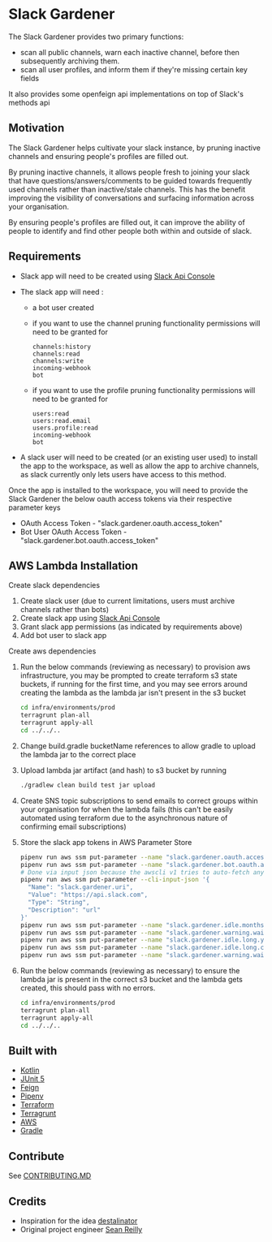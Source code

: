 # Slack Gardener

The Slack Gardener provides two primary functions:

* scan all public channels, warn each inactive channel, before then subsequently archiving them.
* scan all user profiles, and inform them if they're missing certain key fields

It also provides some openfeign api implementations on top of Slack's methods api

## Motivation

The Slack Gardener helps cultivate your slack instance, by pruning inactive channels and ensuring people's profiles are filled out.

By pruning inactive channels, it allows people fresh to joining your slack that have questions/answers/comments to be guided towards frequently used channels rather than inactive/stale channels.
This has the benefit improving the visibility of conversations and surfacing information across your organisation.

By ensuring people's profiles are filled out, it can improve the ability of people to identify and find other people both within and outside of slack.

## Requirements

* Slack app will need to be created using [Slack Api Console](https://api.slack.com/apps?new_app=1)
* The slack app will need :
  * a bot user created
  * if you want to use the channel pruning functionality permissions will need to be granted for

    ```none
    channels:history
    channels:read
    channels:write
    incoming-webhook
    bot
    ```

  * if you want to use the profile pruning functionality permissions will need to be granted for

    ```none
    users:read
    users:read.email
    users.profile:read
    incoming-webhook
    bot
    ```

* A slack user will need to be created (or an existing user used) to install the app to the workspace, as well as allow the app to archive channels, as slack currently only lets users have access to this method.

Once the app is installed to the workspace, you will need to provide the Slack Gardener the below oauth access tokens via their respective parameter keys

* OAuth Access Token - "slack.gardener.oauth.access_token"
* Bot User OAuth Access Token - "slack.gardener.bot.oauth.access_token"


## AWS Lambda Installation

Create slack dependencies
1. Create slack user (due to current limitations, users must archive channels rather than bots)
2. Create slack app using [Slack Api Console](https://api.slack.com/apps?new_app=1)
3. Grant slack app permissions (as indicated by requirements above)
4. Add bot user to slack app

Create aws dependencies

1. Run the below commands (reviewing as necessary) to provision aws infrastructure, you may be prompted to create terraform s3 state buckets, if running for the first time, and you may see errors around creating the lambda as the lambda jar isn't present in the s3 bucket

    ```bash
    cd infra/environments/prod
    terragrunt plan-all
    terragrunt apply-all
    cd ../../..
    ```

2. Change build.gradle bucketName references to allow gradle to upload the lambda jar to the correct place
3. Upload lambda jar artifact (and hash) to s3 bucket by running

    ```bash
    ./gradlew clean build test jar upload
    ```

4. Create SNS topic subscriptions to send emails to correct groups within your organisation for when the lambda fails (this can't be easily automated using terraform due to the asynchronous nature of confirming email subscriptions)
5. Store the slack app tokens in AWS Parameter Store

    ```bash
    pipenv run aws ssm put-parameter --name "slack.gardener.oauth.access_token" --value "xoxp-TOKEN" --type "SecureString"
    pipenv run aws ssm put-parameter --name "slack.gardener.bot.oauth.access_token" --value "xoxb-TOKEN" --type "SecureString"
    # Done via input json because the awscli v1 tries to auto-fetch any url, this apparently will be fixed in awscli v2
    pipenv run aws ssm put-parameter --cli-input-json '{
      "Name": "slack.gardener.uri",
      "Value": "https://api.slack.com",
      "Type": "String",
      "Description": "url"
    }'
    pipenv run aws ssm put-parameter --name "slack.gardener.idle.months" --value "3" --type "String"
    pipenv run aws ssm put-parameter --name "slack.gardener.warning.wait.weeks" --value "1" --type "String"
    pipenv run aws ssm put-parameter --name "slack.gardener.idle.long.years" --value "1" --type "String"
    pipenv run aws ssm put-parameter --name "slack.gardener.idle.long.channels" --value "annual-conference" --type "String"
    pipenv run aws ssm put-parameter --name "slack.gardener.warning.wait.message" --value 'Hi <!channel>. This channel has been inactive for a while, so I’d like to archive it. This will keep the list of channels smaller and help users find things more easily. If you _do not_ want this channel to be archived, just post a message and it will be left alone for a while. You can archive the channel now using the `/archive` command. If nobody posts in a few days I will come back and archive the channel for you.' --type "String"
    ```

6. Run the below commands (reviewing as necessary) to ensure the lambda jar is present in the correct s3 bucket and the lambda gets created, this should pass with no errors.

    ```bash
    cd infra/environments/prod
    terragrunt plan-all
    terragrunt apply-all
    cd ../../..
    ```

## Built with

* [Kotlin](https://kotlinlang.org/)
* [JUnit 5](https://junit.org/junit5/)
* [Feign](https://github.com/OpenFeign/feign)
* [Pipenv](https://github.com/pypa/pipenv)
* [Terraform](https://terraform.io)
* [Terragrunt](https://github.com/gruntwork-io/terragrunt)
* [AWS](https://aws.amazon.com/)
* [Gradle](https://https://gradle.org/)

## Contribute

See [CONTRIBUTING.MD](CONTRIBUTING.MD)

## Credits

* Inspiration for the idea [destalinator](https://github.com/randsleadershipslack/destalinator)
* Original project engineer [Sean Reilly](https://twitter.com/seanjreilly)
